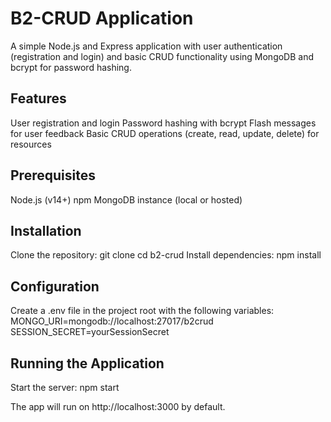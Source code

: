 # B2-CRUD Application
A simple Node.js and Express application with user authentication (registration and login) and basic CRUD functionality using MongoDB and bcrypt for password hashing.

## Features
User registration and login
Password hashing with bcrypt
Flash messages for user feedback
Basic CRUD operations (create, read, update, delete) for resources

## Prerequisites
Node.js (v14+)
npm
MongoDB instance (local or hosted)

## Installation
Clone the repository:
git clone <repository-url>
cd b2-crud
Install dependencies:
npm install

## Configuration
Create a .env file in the project root with the following variables:
MONGO_URI=mongodb://localhost:27017/b2crud
SESSION_SECRET=yourSessionSecret

## Running the Application
Start the server:
npm start

The app will run on http://localhost:3000 by default.